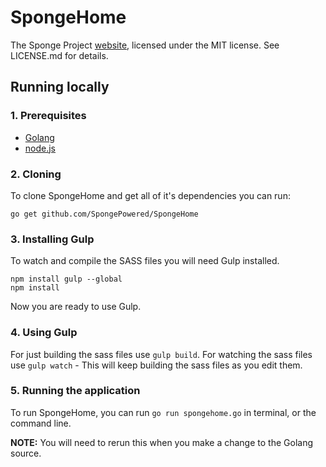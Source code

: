 SpongeHome
==========

The Sponge Project [website](https://www-staging.spongepowered.org/), licensed
under the MIT license. See LICENSE.md for details.

## Running locally

### 1. Prerequisites

- [Golang](http://golang.org/doc/install)
- [node.js](http://nodejs.org/download/)

### 2. Cloning

To clone SpongeHome and get all of it's dependencies you can run:

```
go get github.com/SpongePowered/SpongeHome
```

### 3. Installing Gulp

To watch and compile the SASS files you will need Gulp installed.

```
npm install gulp --global
npm install
```

Now you are ready to use Gulp.

### 4. Using Gulp

For just building the sass files use `gulp build`.
For watching the sass files use `gulp watch` - This will keep building the sass
files as you edit them.

### 5. Running the application

To run SpongeHome, you can run `go run spongehome.go` in terminal, or the
command line.

**NOTE:** You will need to rerun this when you make a change to the Golang
source.
